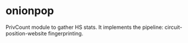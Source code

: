 # onionpop

PrivCount module to gather HS stats.
It implements the pipeline: circuit-position-website fingerprinting.
